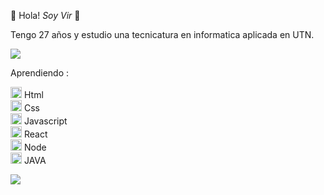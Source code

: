 🌸 Hola! *Soy Vir* 🌸

Tengo 27 años y estudio una tecnicatura en informatica aplicada en UTN.

<img src="https://user-images.githubusercontent.com/62678180/123495760-5b49c180-d5fb-11eb-9f72-36248ceb5ea8.png">

Aprendiendo : 

<img width="18px" hight="18px" alt="" src="https://user-images.githubusercontent.com/62678180/123495942-17a38780-d5fc-11eb-970c-4c4bb0b44cc1.png"> Html
<br>
<img width="18px" hight="18px" alt="" src="https://user-images.githubusercontent.com/62678180/123496080-c2b44100-d5fc-11eb-9e61-c89aa90c11f1.png"> Css
<br>
<img width="18px" hight="18px" alt="" src="https://user-images.githubusercontent.com/62678180/123496093-d9f32e80-d5fc-11eb-82f9-29c068370ca0.png"> Javascript
<br>
<img width="18px" hight="18px" alt="" src="https://user-images.githubusercontent.com/62678180/123496167-32c2c700-d5fd-11eb-8fe0-106a3625ce8e.png"> React
<br>
<img width="18px" hight="18px" alt="" src="https://user-images.githubusercontent.com/62678180/123496203-4a9a4b00-d5fd-11eb-88e9-ef341511b48b.png"> Node
<br>
<img width="18px" hight="18px" alt="" src="https://user-images.githubusercontent.com/62678180/123496118-fabb8400-d5fc-11eb-869c-231675be2d0f.png"> JAVA
 

<img src="https://user-images.githubusercontent.com/62678180/123495760-5b49c180-d5fb-11eb-9f72-36248ceb5ea8.png">

